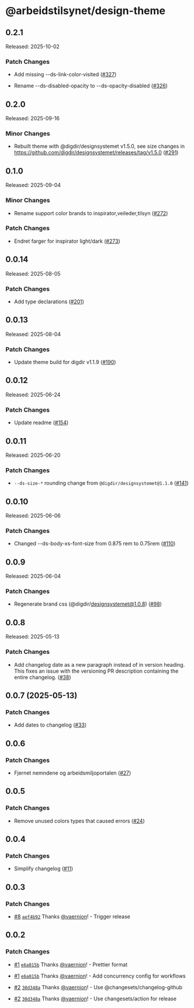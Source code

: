 # @arbeidstilsynet/design-theme

## 0.2.1

Released: 2025-10-02

### Patch Changes

- Add missing --ds-link-color-visited ([#327](https://github.com/Arbeidstilsynet/design/pull/327))

- Rename --ds-disabled-opacity to --ds-opacity-disabled ([#326](https://github.com/Arbeidstilsynet/design/pull/326))

## 0.2.0

Released: 2025-09-16

### Minor Changes

- Rebuilt theme with @digdir/designsystemet v1.5.0, see size changes in https://github.com/digdir/designsystemet/releases/tag/v1.5.0 ([#291](https://github.com/Arbeidstilsynet/design/pull/291))

## 0.1.0

Released: 2025-09-04

### Minor Changes

- Rename support color brands to inspirator,veileder,tilsyn ([#272](https://github.com/Arbeidstilsynet/design/pull/272))

### Patch Changes

- Endret farger for inspirator light/dark ([#273](https://github.com/Arbeidstilsynet/design/pull/273))

## 0.0.14

Released: 2025-08-05

### Patch Changes

- Add type declarations ([#201](https://github.com/Arbeidstilsynet/design/pull/201))

## 0.0.13

Released: 2025-08-04

### Patch Changes

- Update theme build for digdir v1.1.9 ([#190](https://github.com/Arbeidstilsynet/design/pull/190))

## 0.0.12

Released: 2025-06-24

### Patch Changes

- Update readme ([#154](https://github.com/Arbeidstilsynet/design/pull/154))

## 0.0.11

Released: 2025-06-20

### Patch Changes

- `--ds-size-*` rounding change from `@digdir/designsystemet@1.1.0` ([#141](https://github.com/Arbeidstilsynet/design/pull/141))

## 0.0.10

Released: 2025-06-06

### Patch Changes

- Changed --ds-body-xs-font-size from 0.875 rem to 0.75rem ([#110](https://github.com/Arbeidstilsynet/design/pull/110))

## 0.0.9

Released: 2025-06-04

### Patch Changes

- Regenerate brand css (@digdir/designsystemet@1.0.8) ([#98](https://github.com/Arbeidstilsynet/design/pull/98))

## 0.0.8

Released: 2025-05-13

### Patch Changes

- Add changelog date as a new paragraph instead of in version heading. This fixes an issue with the versioning PR description containing the entire changelog. ([#38](https://github.com/Arbeidstilsynet/design/pull/38))

## 0.0.7 (2025-05-13)

### Patch Changes

- Add dates to changelog ([#33](https://github.com/Arbeidstilsynet/design/pull/33))

## 0.0.6

### Patch Changes

- Fjernet nemndene og arbeidsmiljoportalen ([#27](https://github.com/Arbeidstilsynet/design/pull/27))

## 0.0.5

### Patch Changes

- Remove unused colors types that caused errors ([#24](https://github.com/Arbeidstilsynet/design/pull/24))

## 0.0.4

### Patch Changes

- Simplify changelog ([#11](https://github.com/Arbeidstilsynet/design/pull/11))

## 0.0.3

### Patch Changes

- [#8](https://github.com/Arbeidstilsynet/design/pull/8) [`aef4b92`](https://github.com/Arbeidstilsynet/design/commit/aef4b924b310115ad6112f67fd0300bf0437cbc5) Thanks [@vaernion](https://github.com/vaernion)! - Trigger release

## 0.0.2

### Patch Changes

- [#1](https://github.com/Arbeidstilsynet/design/pull/1) [`e6a015b`](https://github.com/Arbeidstilsynet/design/commit/e6a015bac275df8c344523fbb5925897a3cb4645) Thanks [@vaernion](https://github.com/vaernion)! - Prettier format

- [#1](https://github.com/Arbeidstilsynet/design/pull/1) [`e6a015b`](https://github.com/Arbeidstilsynet/design/commit/e6a015bac275df8c344523fbb5925897a3cb4645) Thanks [@vaernion](https://github.com/vaernion)! - Add concurrency config for workflows

- [#2](https://github.com/Arbeidstilsynet/design/pull/2) [`30d348a`](https://github.com/Arbeidstilsynet/design/commit/30d348a7712b47c70130525b09475d5acdc0edcc) Thanks [@vaernion](https://github.com/vaernion)! - Use @changesets/changelog-github

- [#2](https://github.com/Arbeidstilsynet/design/pull/2) [`30d348a`](https://github.com/Arbeidstilsynet/design/commit/30d348a7712b47c70130525b09475d5acdc0edcc) Thanks [@vaernion](https://github.com/vaernion)! - Use changesets/action for release
